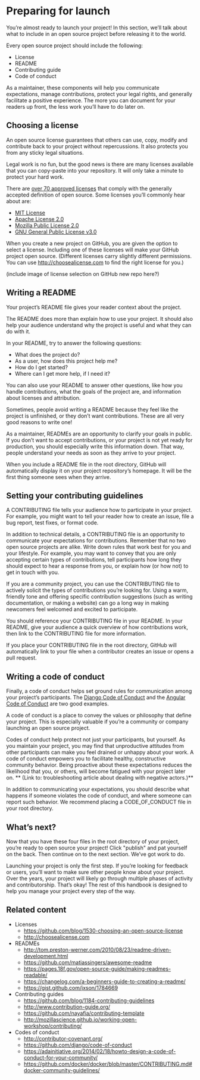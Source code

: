 # Preparing for launch

You’re almost ready to launch your project! In this section, we’ll talk about what to include in an open source project before releasing it to the world.

Every open source project should include the following:

* License
* README
* Contributing guide
* Code of conduct

As a maintainer, these components will help you communicate expectations, manage contributions, protect your legal rights, and generally facilitate a positive experience. The more you can document for your readers up front, the less work you’ll have to do later on.

## Choosing a license

An open source license guarantees that others can use, copy, modify and contribute back to your project without repercussions. It also protects you from any sticky legal situations.

Legal work is no fun, but the good news is there are many licenses available that you can copy-paste into your repository. It will only take a minute to protect your hard work.

There are [over 70 approved licenses](https://opensource.org/licenses/alphabetical) that comply with the generally accepted definition of open source. Some licenses you’ll commonly hear about are:

* [MIT License](http://choosealicense.com/licenses/mit/)
* [Apache License 2.0](http://choosealicense.com/licenses/apache-2.0/)
* [Mozilla Public License 2.0](http://choosealicense.com/licenses/mpl-2.0/)
* [GNU General Public License v3.0](http://choosealicense.com/licenses/gpl-3.0/)

When you create a new project on GitHub, you are given the option to select a license. Including one of these licenses will make your GitHub project open source. (Different licenses carry slightly different permissions. You can use http://choosealicense.com to find the right license for you.)

(include image of license selection on GitHub new repo here?)

## Writing a README

Your project’s README file gives your reader context about the project.

The README does more than explain how to use your project. It should also help your audience understand why the project is useful and what they can do with it.

In your README, try to answer the following questions:

* What does the project do?
* As a user, how does this project help me?
* How do I get started?
* Where can I get more help, if I need it?

You can also use your README to answer other questions, like how you handle contributions, what the goals of the project are, and information about licenses and attribution.

Sometimes, people avoid writing a README because they feel like the project is unfinished, or they don’t want contributions. These are all very good reasons to write one!

As a maintainer, READMEs are an opportunity to clarify your goals in public. If you don’t want to accept contributions, or your project is not yet ready for production, you should especially write this information down. That way, people understand your needs as soon as they arrive to your project.

When you include a README file in the root directory, GitHub will automatically display it on your project repository’s homepage. It will be the first thing someone sees when they arrive.

## Setting your contributing guidelines

A CONTRIBUTING file tells your audience how to participate in your project. For example, you might want to tell your reader how to create an issue, file a bug report, test fixes, or format code.

In addition to technical details, a CONTRIBUTING file is an opportunity to communicate your expectations for contributions. Remember that no two open source projects are alike. Write down rules that work best for you and your lifestyle. For example, you may want to convey that you are only accepting certain types of contributions, tell participants how long they should expect to hear a response from you, or explain how (or how not) to get in touch with you.

If you are a community project, you can use the CONTRIBUTING file to actively solicit the types of contributions you’re looking for. Using a warm, friendly tone and offering specific contribution suggestions (such as writing documentation, or making a website) can go a long way in making newcomers feel welcomed and excited to participate.

You should reference your CONTRIBUTING file in your README. In your README, give your audience a quick overview of how contributions work, then link to the CONTRIBUTING file for more information.

If you place your CONTRIBUTING file in the root directory, GitHub will automatically link to your file when a contributor creates an issue or opens a pull request.

## Writing a code of conduct

Finally, a code of conduct helps set ground rules for communication among your project’s participants. The [Django Code of Conduct](https://www.djangoproject.com/conduct/) and the [Angular Code of Conduct](https://github.com/angular/code-of-conduct/blob/master/CODE_OF_CONDUCT.md) are two good examples.

A code of conduct is a place to convey the values or philosophy that define your project. This is especially valuable if you’re a community or company launching an open source project.

Codes of conduct help protect not just your participants, but yourself. As you maintain your project, you may find that unproductive attitudes from other participants can make you feel drained or unhappy about your work. A code of conduct empowers you to facilitate healthy, constructive community behavior. Being proactive about these expectations reduces the likelihood that you, or others, will become fatigued with your project later on. ** (Link to: troubleshooting article about dealing with negative actors.)**

In addition to communicating your expectations, you should describe what happens if someone violates the code of conduct, and where someone can report such behavior. We recommend placing a CODE_OF_CONDUCT file in your root directory.

## What’s next?

Now that you have these four files in the root directory of your project, you’re ready to open source your project! Click "publish" and pat yourself on the back. Then continue on to the next section. We’ve got work to do.

Launching your project is only the first step. If you’re looking for feedback or users, you’ll want to make sure other people know about your project. Over the years, your project will likely go through multiple phases of activity and contributorship. That’s okay! The rest of this handbook is designed to help you manage your project every step of the way.

## Related content

* Licenses
  * https://github.com/blog/1530-choosing-an-open-source-license
  * http://choosealicense.com
* READMEs
  * http://tom.preston-werner.com/2010/08/23/readme-driven-development.html
  * https://github.com/matiassingers/awesome-readme
  * https://pages.18f.gov/open-source-guide/making-readmes-readable/
  * https://changelog.com/a-beginners-guide-to-creating-a-readme/
  * https://gist.github.com/jxson/1784669
* Contributing guides
  * https://github.com/blog/1184-contributing-guidelines
  * http://www.contribution-guide.org/
  * https://github.com/nayafia/contributing-template
  * http://mozillascience.github.io/working-open-workshop/contributing/
* Codes of conduct
  * http://contributor-covenant.org/
  * https://github.com/django/code-of-conduct
  * https://adainitiative.org/2014/02/18/howto-design-a-code-of-conduct-for-your-community/
  * https://github.com/docker/docker/blob/master/CONTRIBUTING.md#docker-community-guidelines/
